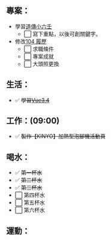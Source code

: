 ## 專案：

- 學習[道傳小六壬](/occult/小六壬/道傳小六壬.md)
  - ⬜ 寫下重點，以後可創關鍵字。
- 修改[104 履歷](https://pda.104.com.tw/profile/edit?vno=750k8pcig)
  - ⬜ 求職條件
  - ⬜ 專案成就
  - ⬜ 大頭照更換

## 生活：

- ✅ ~~學習[Vue3.4](/studyNotes/contents/vue/Vue/computed.md)~~

## 工作：(09:00)

- ✅ ~~製作【KINYO】加熱型泡腳機活動頁~~

## 喝水：

- ✅ ~~第一杯水~~
- ✅ ~~第二杯水~~
- ✅ ~~第三杯水~~
- ⬜ 第四杯水
- ⬜ 第五杯水
- ⬜ 第六杯水

## 運動：
